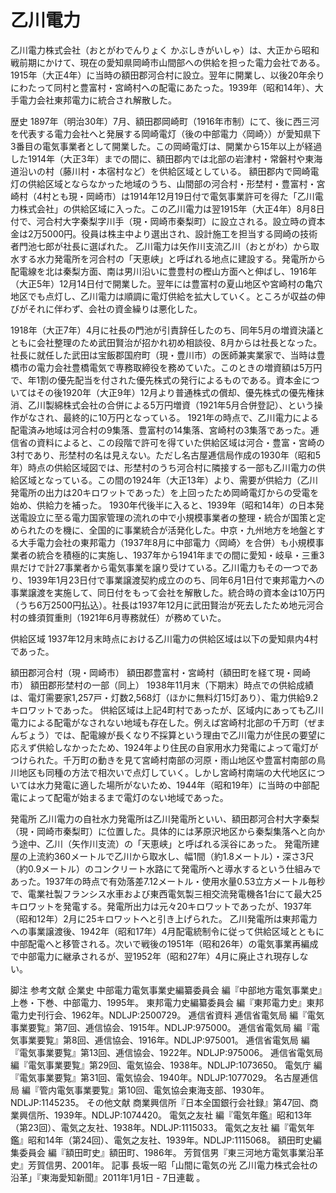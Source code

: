# 乙川電力

乙川電力株式会社（おとがわでんりょく かぶしきがいしゃ）は、大正から昭和戦前期にかけて、現在の愛知県岡崎市山間部への供給を担った電力会社である。
1915年（大正4年）に当時の額田郡河合村に設立。翌年に開業し、以後20年余りにわたって同村と豊富村・宮崎村への配電にあたった。1939年（昭和14年）、大手電力会社東邦電力に統合され解散した。

歴史
1897年（明治30年）7月、額田郡岡崎町（1916年市制）にて、後に西三河を代表する電力会社へと発展する岡崎電灯（後の中部電力〈岡崎〉）が愛知県下3番目の電気事業者として開業した。この岡崎電灯は、開業から15年以上が経過した1914年（大正3年）までの間に、額田郡内では北部の岩津村・常磐村や東海道沿いの村（藤川村・本宿村など）を供給区域としている。
額田郡内で岡崎電灯の供給区域とならなかった地域のうち、山間部の河合村・形埜村・豊富村・宮崎村（4村とも現・岡崎市）は1914年12月19日付で電気事業許可を得た「乙川電力株式会社」の供給区域に入った。この乙川電力は翌1915年（大正4年）8月8日付で、河合村大字秦梨字川手（現・岡崎市秦梨町）に設立される。設立時の資本金は2万5000円。役員は株主中より選出され、設計施工を担当する岡崎の技術者門池七郎が社長に選ばれた。
乙川電力は矢作川支流乙川（おとがわ）から取水する水力発電所を河合村の「天恵峡」と呼ばれる地点に建設する。発電所から配電線を北は秦梨方面、南は男川沿いに豊豊村の樫山方面へと伸ばし、1916年（大正5年）12月14日付で開業した。翌年には豊富村の夏山地区や宮崎村の亀穴地区でも点灯し、乙川電力は順調に電灯供給を拡大していく。ところが収益の伸びがそれに伴わず、会社の資金繰りは悪化した。

1918年（大正7年）4月に社長の門池が引責辞任したのち、同年5月の増資決議とともに会社整理のため武田賢治が招かれ初め相談役、8月からは社長となった。社長に就任した武田は宝飯郡国府町（現・豊川市）の医師兼実業家で、当時は豊橋市の電力会社豊橋電気で専務取締役を務めていた。このときの増資額は5万円で、年1割の優先配当を付された優先株式の発行によるものである。資本金についてはその後1920年（大正9年）12月より普通株式の償却、優先株式の優先権抹消、乙川製綿株式会社の合併による5万円増資（1921年5月合併登記）、という操作がなされ、最終的に10万円となっている。
1921年の時点で、乙川電力による配電済み地域は河合村の9集落、豊富村の14集落、宮崎村の3集落であった。逓信省の資料によると、この段階で許可を得ていた供給区域は河合・豊富・宮崎の3村であり、形埜村の名は見えない。ただし名古屋逓信局作成の1930年（昭和5年）時点の供給区域図では、形埜村のうち河合村に隣接する一部も乙川電力の供給区域となっている。この間の1924年（大正13年）より、需要が供給力（乙川発電所の出力は20キロワットであった）を上回ったため岡崎電灯からの受電を始め、供給力を補った。
1930年代後半に入ると、1939年（昭和14年）の日本発送電設立に至る電力国家管理の流れの中で小規模事業者の整理・統合が国策と定められたのを機に、全国的に事業統合が活発化した。中京・九州地方を地盤とする大手電力会社の東邦電力（1937年8月に中部電力〈岡崎〉を合併）も小規模事業者の統合を積極的に実施し、1937年から1941年までの間に愛知・岐阜・三重3県だけで計27事業者から電気事業を譲り受けている。乙川電力もその一つであり、1939年1月23日付で事業譲渡契約成立ののち、同年6月1日付で東邦電力への事業譲渡を実施して、同日付をもって会社を解散した。統合時の資本金は10万円（うち6万2500円払込）。社長は1937年12月に武田賢治が死去したため地元河合村の蜂須賀重則（1921年6月専務就任）が務めていた。

供給区域
1937年12月末時点における乙川電力の供給区域は以下の愛知県内4村であった。

額田郡河合村（現・岡崎市）
額田郡豊富村・宮崎村（額田町を経て現・岡崎市）
額田郡形埜村の一部（同上）
1938年11月末（下期末）時点での供給成績は、電灯需要家1,257戸・灯数2,568灯（ほかに無料灯15灯あり）、電力供給9.2キロワットであった。
供給区域は上記4町村であったが、区域内にあっても乙川電力による配電がなされない地域も存在した。例えば宮崎村北部の千万町（ぜまんぢょう）では、配電線が長くなり不採算という理由で乙川電力が住民の要望に応えず供給しなかったため、1924年より住民の自家用水力発電によって電灯がつけられた。千万町の動きを見て宮崎村南部の河原・雨山地区や豊富村南部の鳥川地区も同種の方法で相次いで点灯していく。しかし宮崎村南端の大代地区については水力発電に適した場所がないため、1944年（昭和19年）に当時の中部配電によって配電が始まるまで電灯のない地域であった。

発電所
乙川電力の自社水力発電所は乙川発電所といい、額田郡河合村大字秦梨（現・岡崎市秦梨町）に位置した。具体的には茅原沢地区から秦梨集落へと向かう途中、乙川（矢作川支流）の「天恵峡」と呼ばれる渓谷にあった。
発電所建屋の上流約360メートルで乙川から取水し、幅1間（約1.8メートル）・深さ3尺（約0.9メートル）のコンクリート水路にて発電所へと導水するという仕組みであった。1937年の時点で有効落差7.12メートル・使用水量0.53立方メートル毎秒で、電業社製フランシス水車および東西電気製三相交流発電機各1台にて最大25キロワットを発電する。発電所出力は元々20キロワットであったが、1937年（昭和12年）2月に25キロワットへと引き上げられた。
乙川発電所は東邦電力への事業譲渡後、1942年（昭和17年）4月配電統制令に従って供給区域とともに中部配電へと移管される。次いで戦後の1951年（昭和26年）の電気事業再編成で中部電力に継承されるが、翌1952年（昭和27年）4月に廃止され現存しない。

脚注
参考文献
企業史
中部電力電気事業史編纂委員会 編『中部地方電気事業史』上巻・下巻、中部電力、1995年。 
東邦電力史編纂委員会 編『東邦電力史』東邦電力史刊行会、1962年。NDLJP:2500729。 
逓信省資料
逓信省電気局 編『電気事業要覧』第7回、逓信協会、1915年。NDLJP:975000。 
逓信省電気局 編『電気事業要覧』第8回、逓信協会、1916年。NDLJP:975001。 
逓信省電気局 編『電気事業要覧』第13回、逓信協会、1922年。NDLJP:975006。 
逓信省電気局 編『電気事業要覧』第29回、電気協会、1938年。NDLJP:1073650。 
電気庁 編『電気事業要覧』第31回、電気協会、1940年。NDLJP:1077029。 
名古屋逓信局 編『管内電気事業要覧』第10回、電気協会東海支部、1930年。NDLJP:1145235。 
その他文献
商業興信所『日本全国銀行会社録』第47回、商業興信所、1939年。NDLJP:1074420。 
電気之友社 編『電気年鑑』昭和13年（第23回）、電気之友社、1938年。NDLJP:1115033。 
電気之友社 編『電気年鑑』昭和14年（第24回）、電気之友社、1939年。NDLJP:1115068。 
額田町史編集委員会 編『額田町史』額田町、1986年。 
芳賀信男『東三河地方電気事業沿革史』芳賀信男、2001年。 
記事
長坂一昭「山間に電気の光 乙川電力株式会社の沿革」『東海愛知新聞』2011年1月1日 - 7日連載 。